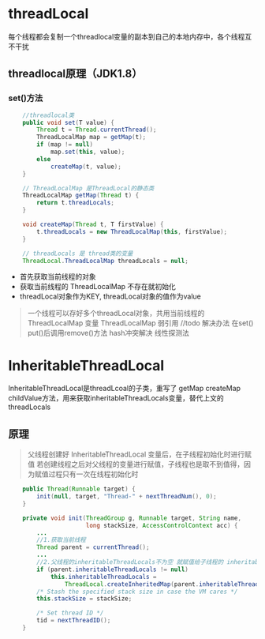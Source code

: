 # threadLocal
每个线程都会复制一个threadlocal变量的副本到自己的本地内存中，各个线程互不干扰

## threadlocal原理（JDK1.8）

### set()方法

```java
    //threadlocal类
    public void set(T value) {
        Thread t = Thread.currentThread();
        ThreadLocalMap map = getMap(t);
        if (map != null)
            map.set(this, value);
        else
            createMap(t, value);
    }

    // ThreadLocalMap 是ThreadLocal的静态类
    ThreadLocalMap getMap(Thread t) {
        return t.threadLocals;
    }

    void createMap(Thread t, T firstValue) {
        t.threadLocals = new ThreadLocalMap(this, firstValue);
    }
```
```java
    // threadLocals 是 thread类的变量
    ThreadLocal.ThreadLocalMap threadLocals = null;
```
- 首先获取当前线程的对象
- 获取当前线程的 ThreadLocalMap 不存在就初始化
- threadLocal对象作为KEY, threadLocal对象的值作为value 


> 一个线程可以存好多个threadLocal对象，共用当前线程的 ThreadLocalMap 变量
> ThreadLocalMap 弱引用 //todo  解决办法 在set() put()后调用remove()方法
> hash冲突解决  线性探测法 

# InheritableThreadLocal

InheritableThreadLocal是threadLcoal的子类，重写了 getMap createMap childValue方法，用来获取inheritableThreadLocals变量，替代上文的threadLocals

## 原理

> 父线程创建好 InheritableThreadLocal 变量后，在子线程初始化时进行赋值
> 若创建线程之后对父线程的变量进行赋值，子线程也是取不到值得，因为赋值过程只有一次在线程初始化时

```java
    public Thread(Runnable target) {
        init(null, target, "Thread-" + nextThreadNum(), 0);
    }

    private void init(ThreadGroup g, Runnable target, String name,
                      long stackSize, AccessControlContext acc) {
        ...
        //1.获取当前线程
        Thread parent = currentThread();
        ...
        //2.父线程的inheritableThreadLocals不为空 就赋值给子线程的 inheritableThreadLocals
        if (parent.inheritableThreadLocals != null)
            this.inheritableThreadLocals =
                ThreadLocal.createInheritedMap(parent.inheritableThreadLocals);
        /* Stash the specified stack size in case the VM cares */
        this.stackSize = stackSize;

        /* Set thread ID */
        tid = nextThreadID();
    }
                      
```


